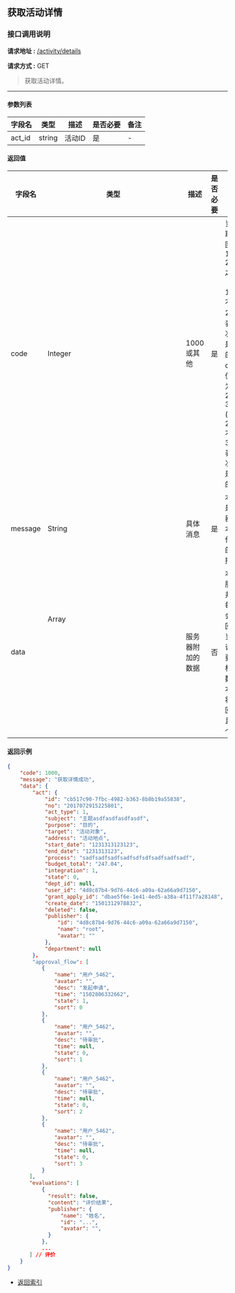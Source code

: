 ## 获取活动详情

### 接口调用说明

__请求地址 :__ [/activity/details](#)

__请求方式 :__ GET

> 获取活动详情。

--------------------------------------

#### 参数列表

|字段名|类型|描述|是否必要|备注|
|-|-|-|-|-|
|act_id|string|活动ID|是|-|

#### 返回值

|字段名|类型|描述|是否必要|备注|
|-|-|-|-|-|
|code|Integer|1000 或其他|是|当code取值范围为 1000 - 2000 之间时（包含1000, 不包含2000）表示此次操作是成功的。当code取值范围为 2000 - 3000 (包含2000, 不包含3000)表示此次操作是失败的|
|message|String|具体消息|是|本字段是服务器对于本次操作结果的消息描述|
|data|Array<Object>|服务器附加的数据|否|本字段服务器并不是每次都会返回，大当每次请求需要返回相应的数据时本字段将会返回，并且是一个数组|

#### 返回示例

```json
{
    "code": 1000,
    "message": "获取详情成功",
    "data": {
        "act": {
            "id": "cb517c90-7fbc-4982-b363-8b8b19a55838",
            "no": "2017072915225801",
            "act_type": 1,
            "subject": "主题asdfasdfasdfasdf",
            "purpose": "目的",
            "target": "活动对象",
            "address": "活动地点",
            "start_date": "1231313123123",
            "end_date": "1231313123",
            "process": "sadfsadfsadfsadfsdfsdfsadfsadfsadf",
            "budget_total": "247.04",
            "integration": 1,
            "state": 0,
            "dept_id": null,
            "user_id": "4d8c87b4-9d76-44c6-a09a-62a66a9d7150",
            "grant_apply_id": "dbae5f6e-1e41-4ed5-a38a-4f11f7a28148",
            "create_date": "1501312978832",
            "deleted": false,
            "publisher": {
                "id": "4d8c87b4-9d76-44c6-a09a-62a66a9d7150",
                "name": "root",
                "avatar": ""
            },
            "department": null
        }，
        "approval_flow": [
           {
               "name": "用户_5462",
               "avatar": "",
               "desc": "发起申请",
               "time": "1502806332662",
               "state": 1,
               "sort": 0
           },
           {
               "name": "用户_5462",
               "avatar": "",
               "desc": "待审批",
               "time": null,
               "state": 0,
               "sort": 1
           },
           {
               "name": "用户_5462",
               "avatar": "",
               "desc": "待审批",
               "time": null,
               "state": 0,
               "sort": 2
           },
           {
               "name": "用户_5462",
               "avatar": "",
               "desc": "待审批",
               "time": null,
               "state": 0,
               "sort": 3
           }
       ],
       "evaluations": [
           {
             "result": false,
             "content": "评价结果",
             "publisher": {
                 "name": "姓名",
                 "id": "...",
                 "avatar": "",
             }
           },
           ...
       ] // 评价
    }
}
```

* [返回索引](../readme.md)

